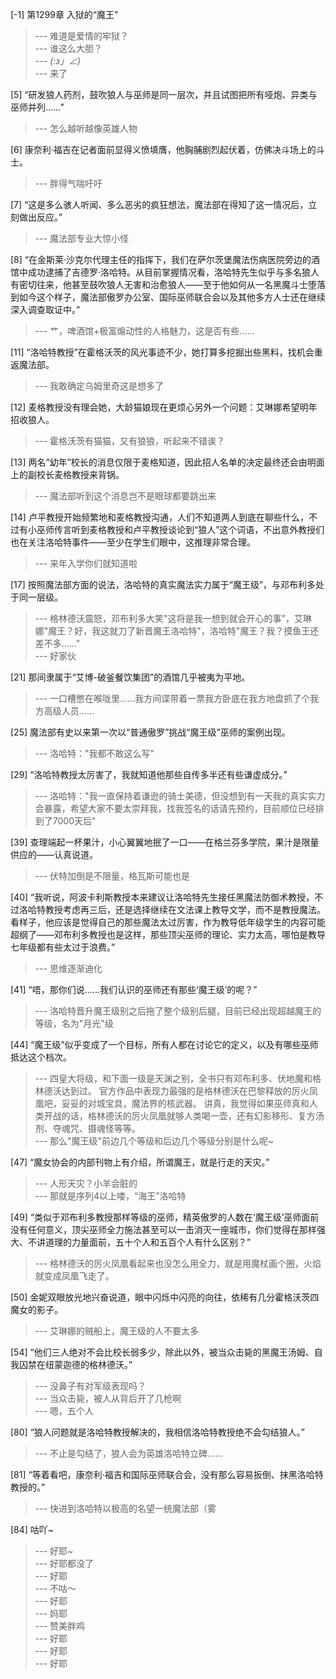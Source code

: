 
[-1] 第1299章 入狱的“魔王”
>--- 难道是爱情的牢狱？<br>
>--- 谁这么大胆？<br>
>--- _(:з」∠)_<br>
>--- 来了<br>

[5] “研发狼人药剂，鼓吹狼人与巫师是同一层次，并且试图把所有哑炮、异类与巫师并列……”
>--- 怎么越听越像英雄人物<br>

[6] 康奈利·福吉在记者面前显得义愤填膺，他胸脯剧烈起伏着，仿佛决斗场上的斗士。
>--- 胖得气喘吁吁<br>

[7] “这是多么骇人听闻、多么恶劣的疯狂想法，魔法部在得知了这一情况后，立刻做出反应。”
>--- 魔法部专业大惊小怪<br>

[8] “在金斯莱·沙克尔代理主任的指挥下，我们在萨尔茨堡魔法伤病医院旁边的酒馆中成功逮捕了吉德罗·洛哈特。从目前掌握情况看，洛哈特先生似乎与多名狼人有密切往来，他甚至鼓吹狼人无害和治愈狼人——至于他如何从一名黑魔斗士堕落到如今这个样子，魔法部傲罗办公室、国际巫师联合会以及其他多方人士还在继续深入调查取证中。”
>--- 艹，啤酒馆+极富煽动性的人格魅力，这是否有些……<br>

[11] “洛哈特教授”在霍格沃茨的风光事迹不少，她打算多挖掘出些黑料，找机会重返魔法部。
>--- 我敢确定乌姆里奇这是想多了<br>

[12] 麦格教授没有理会她，大龄猫娘现在更烦心另外一个问题：艾琳娜希望明年招收狼人。
>--- 霍格沃茨有猫猫，又有狼狼，听起来不错诶？<br>

[13] 两名“幼年”校长的消息仅限于麦格知道，因此招人名单的决定最终还会由明面上的副校长麦格教授来背锅。
>--- 魔法部听到这个消息岂不是眼球都要跳出来<br>

[14] 卢平教授开始频繁地和麦格教授沟通，人们不知道两人到底在聊些什么，不过有小巫师传言听到麦格教授和卢平教授谈论到“狼人”这个词语，不出意外教授们也在关注洛哈特事件——至少在学生们眼中，这推理非常合理。
>--- 来年入学你们就知道啦<br>

[17] 按照魔法部方面的说法，洛哈特的真实魔法实力属于“魔王级”，与邓布利多处于同一层级。
>--- 格林德沃震怒，邓布利多大笑"这将是我一想到就会开心的事"，艾琳娜"魔王？好，我这就刀了新晋魔王洛哈特"，洛哈特"魔王？我？摸鱼王还差不多......"<br>
>--- 好家伙<br>

[21] 那间隶属于“艾博-破釜餐饮集团”的酒馆几乎被夷为平地。
>--- 一口槽憋在喉咙里……我方间谍带着一票我方卧底在我方地盘抓了个我方高级人员……<br>

[25] 魔法部有史以来第一次以“普通傲罗”挑战“魔王级”巫师的案例出现。
>--- 洛哈特："我都不敢这么写"<br>

[29] “洛哈特教授太厉害了，我就知道他那些自传多半还有些谦虚成分。”
>--- 洛哈特："我一直保持着谦逊的骑士美德，但没想到有一天我的真实实力会暴露，希望大家不要太崇拜我，找我签名的话请先预约，目前顺位已经排到了7000天后"<br>

[39] 查理端起一杯果汁，小心翼翼地抿了一口——在格兰芬多学院，果汁是限量供应的——认真说道。
>--- 伏特加倒是不限量，格瓦斯可能也是<br>

[40] “我听说，阿波卡利斯教授本来建议让洛哈特先生接任黑魔法防御术教授，不过洛哈特教授考虑再三后，还是选择继续在文法课上教导文学，而不是教授魔法。看样子，他应该是觉得自己的那些魔法太过厉害，作为教导低年级学生的内容可能超纲了——邓布利多教授也是这样，那些顶尖巫师的理论、实力太高，哪怕是教导七年级都有些太过于浪费。”
>--- 思维逐渐迪化<br>

[41] “唔，那你们说……我们认识的巫师还有那些‘魔王级’的呢？”
>--- 洛哈特晋升魔王级别之后拖了整个级别后腿，目前已经出现超越魔王的等级，名为"月光"级<br>

[44] “魔王级”似乎变成了一个目标，所有人都在讨论它的定义，以及有哪些巫师抵达这个档次。
>--- 四皇大将级，和下面一级是天渊之别，全书只有邓布利多、伏地魔和格林德沃达到过。
官方作品中表现力最强的是格林德沃在巴黎释放的厉火凤凰吧，妥妥的对城宝具，魔法界的核武器。
讲真，我觉得如果巫师真和人类开战的话，格林德沃的厉火凤凰就够人类喝一壶，还有幻影移形、复方汤剂、夺魂咒、摄魂怪等等。<br>
>--- 那么"魔王级"前边几个等级和后边几个等级分别是什么呢~<br>

[47] “魔女协会的内部刊物上有介绍，所谓魔王，就是行走的天灾。”
>--- 人形天灾？小羊会脏的<br>
>--- 那就是序列4以上喽，“海王”洛哈特<br>

[49] “类似于邓布利多教授那样等级的巫师，精英傲罗的人数在‘魔王级’巫师面前没有任何意义，顶尖巫师全力施法甚至可以一击消灭一座城市，你们觉得在那样强大、不讲道理的力量面前，五十个人和五百个人有什么区别？”
>--- 格林德沃的厉火凤凰看起来也没怎么用全力，就是用魔杖画个圈，火焰就变成凤凰飞走了。<br>

[50] 金妮双眼放光地兴奋说道，眼中闪烁中闪亮的向往，依稀有几分霍格沃茨四魔女的影子。
>--- 艾琳娜的贼船上，魔王级的人不要太多<br>

[54] “他们三人绝对不会比校长弱多少，除此以外，被当众击毙的黑魔王汤姆、自我囚禁在纽蒙迦德的格林德沃。”
>--- 没鼻子有对军级表现吗？<br>
>--- 当众击毙，被人从背后开了几枪啊<br>
>--- 嗯，五个人<br>

[80] “狼人问题就是洛哈特教授解决的，我相信洛哈特教授绝不会勾结狼人。”
>--- 不止是勾结了，狼人会为英雄洛哈特立碑......<br>

[81] “等着看吧，康奈利·福吉和国际巫师联合会，没有那么容易扳倒、抹黑洛哈特教授的。”
>--- 快进到洛哈特以极高的名望一统魔法部（雾<br>

[84] 咕吖~
>--- 好耶~<br>
>--- 好耶都没了<br>
>--- 好耶<br>
>--- 不咕～<br>
>--- 好耶<br>
>--- 妈耶<br>
>--- 赞美胖鸡<br>
>--- 好耶<br>
>--- 好耶<br>
>--- 好耶<br>

